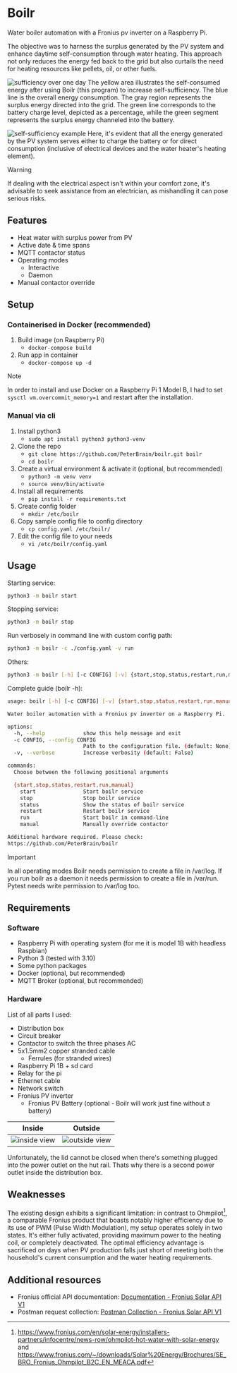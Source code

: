 # Boilr

Water boiler automation with a Fronius pv inverter on a Raspberry Pi.

The objective was to harness the surplus generated by the PV system and enhance daytime self-consumption through water heating. This approach not only reduces the energy fed back to the grid but also curtails the need for heating resources like pellets, oil, or other fuels.

![sufficiency over one day](./docs/sufficiency.jpg)
The yellow area illustrates the self-consumed energy after using Boilr (this program) to increase self-sufficiency. The blue line is the overall energy consumption. The gray region represents the surplus energy directed into the grid. The green line corresponds to the battery charge level, depicted as a percentage, while the green segment represents the surplus energy channeled into the battery.

![self-sufficiency example](./docs/fronius.jpg)
Here, it's evident that all the energy generated by the PV system serves either to charge the battery or for direct consumption (inclusive of electrical devices and the water heater's heating element).

> [!WARNING]
> If dealing with the electrical aspect isn't within your comfort zone, it's advisable to seek assistance from an electrician, as mishandling it can pose serious risks.

## Features

- Heat water with surplus power from PV
- Active date & time spans
- MQTT contactor status
- Operating modes
  - Interactive
  - Daemon
- Manual contactor override

## Setup

### Containerised in Docker (recommended)

1. Build image (on Raspberry Pi)
   - `docker-compose build`
1. Run app in container
   - `docker-compose up -d`

> [!NOTE]
> In order to install and use Docker on a Raspberry Pi 1 Model B, I had to set `sysctl vm.overcommit_memory=1` and restart after the installation.

### Manual via cli

1. Install python3
   - `sudo apt install python3 python3-venv`
1. Clone the repo
   - `git clone https://github.com/PeterBrain/boilr.git boilr`
   - `cd boilr`
1. Create a virtual environment & activate it (optional, but recommended)
   - `python3 -m venv venv`
   - `source venv/bin/activate`
1. Install all requirements
   - `pip install -r requirements.txt`
1. Create config folder
   - `mkdir /etc/boilr`
1. Copy sample config file to config directory
   - `cp config.yaml /etc/boilr/`
1. Edit the config file to your needs
   - `vi /etc/boilr/config.yaml`

## Usage

Starting service:

```bash
python3 -m boilr start
```

Stopping service:

```bash
python3 -m boilr stop
```

Run verbosely in command line with custom config path:

```bash
python3 -m boilr -c ./config.yaml -v run
```

Others:

```bash
python3 -m boilr [-h] [-c CONFIG] [-v] {start,stop,status,restart,run,manual {0,1}}
```

Complete guide (boilr -h):

```bash
usage: boilr [-h] [-c CONFIG] [-v] {start,stop,status,restart,run,manual} ...

Water boiler automation with a Fronius pv inverter on a Raspberry Pi.

options:
  -h, --help            show this help message and exit
  -c CONFIG, --config CONFIG
                        Path to the configuration file. (default: None)
  -v, --verbose         Increase verbosity (default: False)

commands:
  Choose between the following positional arguments

  {start,stop,status,restart,run,manual}
    start               Start boilr service
    stop                Stop boilr service
    status              Show the status of boilr service
    restart             Restart boilr service
    run                 Start boilr in command-line
    manual              Manually override contactor

Additional hardware required. Please check:
https://github.com/PeterBrain/boilr
```

> [!IMPORTANT]
> In all operating modes Boilr needs permission to create a file in /var/log. If you run boilr as a daemon it needs permission to create a file in /var/run. Pytest needs write permission to /var/log too.

## Requirements

### Software

- Raspberry Pi with operating system (for me it is model 1B with headless Raspbian)
- Python 3 (tested with 3.10)
- Some python packages
- Docker (optional, but recommended)
- MQTT Broker (optional, but recommended)

### Hardware

List of all parts I used:

- Distribution box
- Circuit breaker
- Contactor to switch the three phases AC
- 5x1.5mm2 copper stranded cable
  - Ferrules (for stranded wires)
- Raspberry Pi 1B + sd card
- Relay for the pi
- Ethernet cable
- Network switch
- Fronius PV inverter
  - Fronius PV Battery (optional - Boilr will work just fine without a battery)

Inside | Outside
:---:|:---:
![inside view](./docs/inside.JPG) | ![outside view](./docs/outside.JPG)

Unfortunately, the lid cannot be closed when there's something plugged into the power outlet on the hut rail. Thats why there is a second power outlet inside the distribution box.

## Weaknesses

The existing design exhibits a significant limitation: in contrast to Ohmpilot[^1], a comparable Fronius product that boasts notably higher efficiency due to its use of PWM (Pulse Width Modulation), my setup operates solely in two states. It's either fully activated, providing maximum power to the heating coil, or completely deactivated. The optimal efficiency advantage is sacrificed on days when PV production falls just short of meeting both the household's current consumption and the water heating requirements.

## Additional resources

- Fronius official API documentation: [Documentation - Fronius Solar API V1](https://www.fronius.com/~/downloads/Solar%20Energy/Operating%20Instructions/42%2C0410%2C2012.pdf)
- Postman request collection: [Postman Collection - Fronius Solar API V1](https://www.getpostman.com/collections/27c663306206d7fbf502)

[^1]: <https://www.fronius.com/en/solar-energy/installers-partners/infocentre/news-row/ohmpilot-hot-water-with-solar-energy> and <https://www.fronius.com/~/downloads/Solar%20Energy/Brochures/SE_BRO_Fronius_Ohmpilot_B2C_EN_MEACA.pdf>
